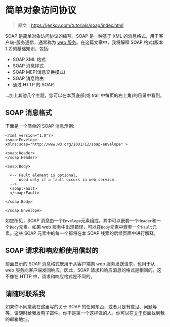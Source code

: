 # 简单对象访问协议

> 原文：<https://jenkov.com/tutorials/soap/index.html>

SOAP 是简单对象访问协议的缩写。SOAP 是一种基于 XML 的消息格式，用于客户端-服务通信，通常称为 [web 服务](/web-services/index.html)。在这篇文章中，我将解释 SOAP 格式(版本 1.2)的基础知识，包括:

*   SOAP XML 格式
*   SOAP 消息样式
*   SOAP MEP(消息交换模式)
*   SOAP 消息路由
*   通过 HTTP 的 SOAP

...加上其他几个主题，您可以在本页底部(或 trail 中每页的右上角)的目录中看到。

## SOAP 消息格式

下面是一个简单的 SOAP 消息示例:

```
<?xml version="1.0"?>
<soap:Envelope
xmlns:soap="http://www.w3.org/2001/12/soap-envelope" >

<soap:Header>
</soap:Header>

<soap:Body>

  <-- Fault element is optional,
      used only if a fault occurs in web service.
  -->
  <soap:Fault>
  </soap:Fault>

</soap:Body>

</soap:Envelope>

```

如您所见，SOAP 消息由一个`Envelope`元素组成，其中可以嵌套一个`Header`和一个`Body`元素。如果 web 服务中出现错误，可以在`Body`元素中嵌套一个`Fault`元素。这些 SOAP 元素中的每一个都将在本 SOAP 线索的后续页面中进行解释。

## SOAP 请求和响应都使用信封的

前面显示的 SOAP 消息格式既用于从客户端向 web 服务发送请求，也用于从 web 服务向客户端发回响应。因此，SOAP 请求和响应消息的格式是相同的。这不像在 HTTP 中，请求和响应格式是不同的。

## 请随时联系我

如果你不同意我在这里写的关于 SOAP 的任何东西，或者只是有意见、问题等等，请随时给我发电子邮件。你不是第一个这样做的人。你可以在[关于](http://jenkov.com/about/index.html)页面找到我的邮箱地址。